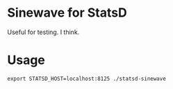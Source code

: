 # Sinewave for StatsD

Useful for testing. I think.

# Usage

`export STATSD_HOST=localhost:8125 ./statsd-sinewave`

